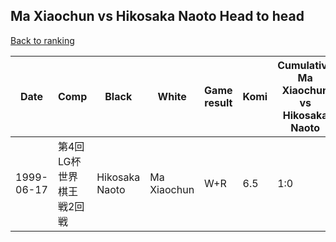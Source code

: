 ## Ma Xiaochun vs Hikosaka Naoto Head to head

[Back to ranking](../../index.md)




| **Date** | **Comp** | **Black** | **White** | **Game result** | **Komi** | **Cumulative Ma Xiaochun vs Hikosaka Naoto** | **Ma Xiaochun streak** | **Hikosaka Naoto streak** | 
| --- | --- | --- | --- | --- | --- | --- | --- | --- |
| 1999-06-17 | 第4回LG杯世界棋王戦2回戦 | Hikosaka Naoto | Ma Xiaochun | W+R | 6.5 | 1:0 | 1 | 0 |




